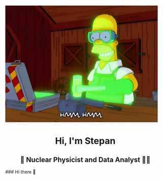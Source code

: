 
![](https://github.com/StepanKatin/StepanKatin/blob/main/giphy.gif)

<h1 align="center"> Hi, I'm Stepan </h1>
<h2 align="center"> &#128301; Nuclear Physicist and Data Analyst &#128105;&#8205;&#128187;  </h2>
### Hi there 👋

<!--
**StepanKatin/StepanKatin** is a ✨ _special_ ✨ repository because its `README.md` (this file) appears on your GitHub profile.

Here are some ideas to get you started:

- 🔭 I’m currently working on ...
- 🌱 I’m currently learning ...
- 👯 I’m looking to collaborate on ...
- 🤔 I’m looking for help with ...
- 💬 Ask me about ...
- 📫 How to reach me: ...
- 😄 Pronouns: ...
- ⚡ Fun fact: ...
-->
